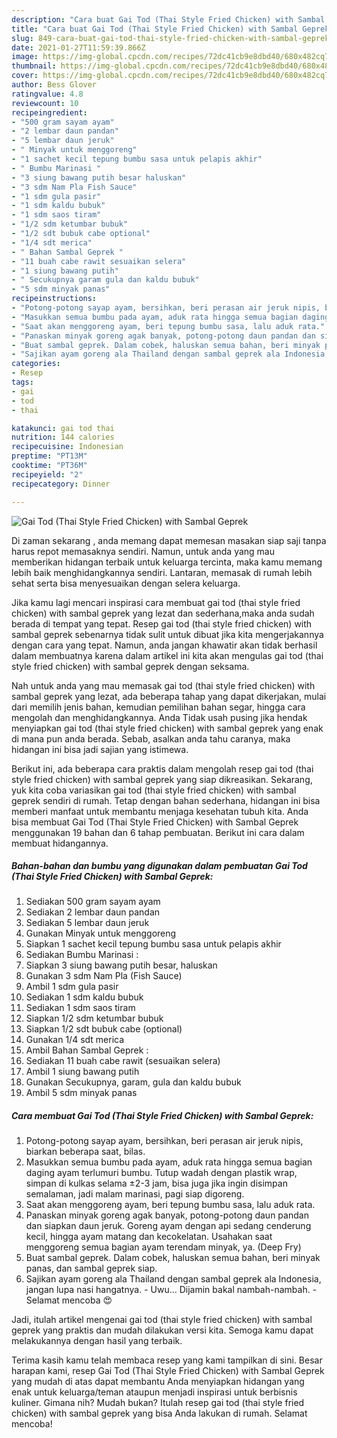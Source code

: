 ```yaml
---
description: "Cara buat Gai Tod (Thai Style Fried Chicken) with Sambal Geprek Sederhana dan Mudah Dibuat"
title: "Cara buat Gai Tod (Thai Style Fried Chicken) with Sambal Geprek Sederhana dan Mudah Dibuat"
slug: 849-cara-buat-gai-tod-thai-style-fried-chicken-with-sambal-geprek-sederhana-dan-mudah-dibuat
date: 2021-01-27T11:59:39.866Z
image: https://img-global.cpcdn.com/recipes/72dc41cb9e8dbd40/680x482cq70/gai-tod-thai-style-fried-chicken-with-sambal-geprek-foto-resep-utama.jpg
thumbnail: https://img-global.cpcdn.com/recipes/72dc41cb9e8dbd40/680x482cq70/gai-tod-thai-style-fried-chicken-with-sambal-geprek-foto-resep-utama.jpg
cover: https://img-global.cpcdn.com/recipes/72dc41cb9e8dbd40/680x482cq70/gai-tod-thai-style-fried-chicken-with-sambal-geprek-foto-resep-utama.jpg
author: Bess Glover
ratingvalue: 4.8
reviewcount: 10
recipeingredient:
- "500 gram sayam ayam"
- "2 lembar daun pandan"
- "5 lembar daun jeruk"
- " Minyak untuk menggoreng"
- "1 sachet kecil tepung bumbu sasa untuk pelapis akhir"
- " Bumbu Marinasi "
- "3 siung bawang putih besar haluskan"
- "3 sdm Nam Pla Fish Sauce"
- "1 sdm gula pasir"
- "1 sdm kaldu bubuk"
- "1 sdm saos tiram"
- "1/2 sdm ketumbar bubuk"
- "1/2 sdt bubuk cabe optional"
- "1/4 sdt merica"
- " Bahan Sambal Geprek "
- "11 buah cabe rawit sesuaikan selera"
- "1 siung bawang putih"
- " Secukupnya garam gula dan kaldu bubuk"
- "5 sdm minyak panas"
recipeinstructions:
- "Potong-potong sayap ayam, bersihkan, beri perasan air jeruk nipis, biarkan beberapa saat, bilas."
- "Masukkan semua bumbu pada ayam, aduk rata hingga semua bagian daging ayam terlumuri bumbu. Tutup wadah dengan plastik wrap, simpan di kulkas selama ±2-3 jam, bisa juga jika ingin disimpan semalaman, jadi malam marinasi, pagi siap digoreng."
- "Saat akan menggoreng ayam, beri tepung bumbu sasa, lalu aduk rata."
- "Panaskan minyak goreng agak banyak, potong-potong daun pandan dan siapkan daun jeruk. Goreng ayam dengan api sedang cenderung kecil, hingga ayam matang dan kecokelatan. Usahakan saat menggoreng semua bagian ayam terendam minyak, ya. (Deep Fry)"
- "Buat sambal geprek. Dalam cobek, haluskan semua bahan, beri minyak panas, dan sambal geprek siap."
- "Sajikan ayam goreng ala Thailand dengan sambal geprek ala Indonesia, jangan lupa nasi hangatnya. Uwu... Dijamin bakal nambah-nambah. Selamat mencoba 😍"
categories:
- Resep
tags:
- gai
- tod
- thai

katakunci: gai tod thai 
nutrition: 144 calories
recipecuisine: Indonesian
preptime: "PT13M"
cooktime: "PT36M"
recipeyield: "2"
recipecategory: Dinner

---
```



![Gai Tod (Thai Style Fried Chicken) with Sambal Geprek](https://img-global.cpcdn.com/recipes/72dc41cb9e8dbd40/680x482cq70/gai-tod-thai-style-fried-chicken-with-sambal-geprek-foto-resep-utama.jpg)

Di zaman  sekarang , anda memang dapat memesan masakan siap saji tanpa harus repot memasaknya sendiri. Namun, untuk anda yang mau memberikan hidangan terbaik untuk keluarga tercinta, maka kamu memang lebih baik menghidangkannya sendiri. Lantaran, memasak di rumah lebih sehat serta bisa menyesuaikan dengan selera keluarga.

Jika kamu lagi mencari inspirasi cara membuat gai tod (thai style fried chicken) with sambal geprek yang lezat dan sederhana,maka anda sudah berada di tempat yang tepat. Resep gai tod (thai style fried chicken) with sambal geprek  sebenarnya tidak sulit untuk dibuat jika kita mengerjakannya dengan cara yang tepat. Namun, anda jangan khawatir akan tidak berhasil dalam membuatnya 
karena dalam artikel ini kita akan mengulas gai tod (thai style fried chicken) with sambal geprek dengan seksama.  



Nah untuk anda yang mau memasak gai tod (thai style fried chicken) with sambal geprek yang lezat, ada beberapa tahap yang dapat dikerjakan, mulai dari memilih jenis bahan, kemudian pemilihan bahan segar, hingga cara mengolah dan menghidangkannya. Anda Tidak usah pusing jika hendak menyiapkan gai tod (thai style fried chicken) with sambal geprek yang enak di mana pun anda berada. Sebab, asalkan anda  tahu caranya, maka hidangan ini bisa jadi sajian yang istimewa.

Berikut ini, ada beberapa cara praktis  dalam mengolah resep gai tod (thai style fried chicken) with sambal geprek yang siap dikreasikan. Sekarang, yuk kita coba variasikan gai tod (thai style fried chicken) with sambal geprek sendiri di rumah. Tetap dengan bahan sederhana, hidangan ini bisa memberi manfaat untuk membantu menjaga kesehatan tubuh kita. Anda bisa membuat Gai Tod (Thai Style Fried Chicken) with Sambal Geprek menggunakan 19 bahan dan 6 tahap pembuatan. Berikut ini cara dalam membuat hidangannya.

<!--inarticleads1-->

##### Bahan-bahan dan bumbu yang digunakan dalam pembuatan Gai Tod (Thai Style Fried Chicken) with Sambal Geprek:

1. Sediakan 500 gram sayam ayam
1. Sediakan 2 lembar daun pandan
1. Sediakan 5 lembar daun jeruk
1. Gunakan  Minyak untuk menggoreng
1. Siapkan 1 sachet kecil tepung bumbu sasa untuk pelapis akhir
1. Sediakan  Bumbu Marinasi :
1. Siapkan 3 siung bawang putih besar, haluskan
1. Gunakan 3 sdm Nam Pla (Fish Sauce)
1. Ambil 1 sdm gula pasir
1. Sediakan 1 sdm kaldu bubuk
1. Sediakan 1 sdm saos tiram
1. Siapkan 1/2 sdm ketumbar bubuk
1. Siapkan 1/2 sdt bubuk cabe (optional)
1. Gunakan 1/4 sdt merica
1. Ambil  Bahan Sambal Geprek :
1. Sediakan 11 buah cabe rawit (sesuaikan selera)
1. Ambil 1 siung bawang putih
1. Gunakan  Secukupnya, garam, gula dan kaldu bubuk
1. Ambil 5 sdm minyak panas




<!--inarticleads2-->

##### Cara membuat Gai Tod (Thai Style Fried Chicken) with Sambal Geprek:

1. Potong-potong sayap ayam, bersihkan, beri perasan air jeruk nipis, biarkan beberapa saat, bilas.
1. Masukkan semua bumbu pada ayam, aduk rata hingga semua bagian daging ayam terlumuri bumbu. Tutup wadah dengan plastik wrap, simpan di kulkas selama ±2-3 jam, bisa juga jika ingin disimpan semalaman, jadi malam marinasi, pagi siap digoreng.
1. Saat akan menggoreng ayam, beri tepung bumbu sasa, lalu aduk rata.
1. Panaskan minyak goreng agak banyak, potong-potong daun pandan dan siapkan daun jeruk. Goreng ayam dengan api sedang cenderung kecil, hingga ayam matang dan kecokelatan. Usahakan saat menggoreng semua bagian ayam terendam minyak, ya. (Deep Fry)
1. Buat sambal geprek. Dalam cobek, haluskan semua bahan, beri minyak panas, dan sambal geprek siap.
1. Sajikan ayam goreng ala Thailand dengan sambal geprek ala Indonesia, jangan lupa nasi hangatnya. - Uwu... Dijamin bakal nambah-nambah. - Selamat mencoba 😍




Jadi, itulah artikel mengenai  gai tod (thai style fried chicken) with sambal geprek  yang praktis dan mudah dilakukan versi kita. Semoga kamu dapat melakukannya dengan hasil yang terbaik. 

Terima kasih kamu telah membaca resep yang kami tampilkan di sini. Besar harapan kami, resep  Gai Tod (Thai Style Fried Chicken) with Sambal Geprek yang mudah di atas dapat membantu Anda menyiapkan hidangan yang enak untuk keluarga/teman ataupun menjadi inspirasi untuk berbisnis kuliner. Gimana nih? Mudah bukan? Itulah resep gai tod (thai style fried chicken) with sambal geprek yang bisa Anda lakukan di rumah. Selamat mencoba!

